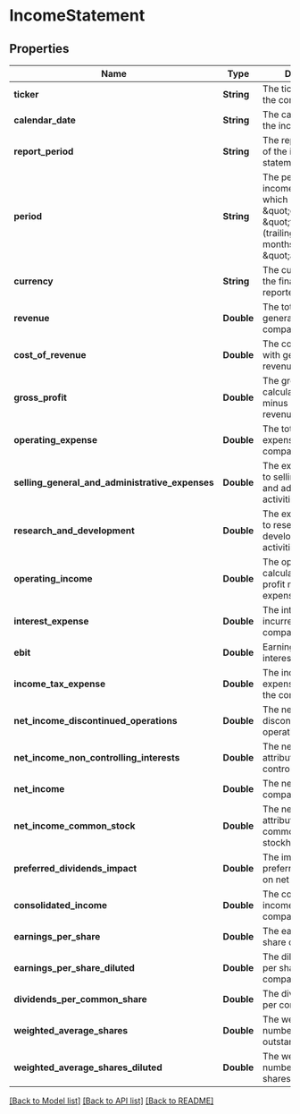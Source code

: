 # IncomeStatement
## Properties

| Name | Type | Description | Notes |
|------------ | ------------- | ------------- | -------------|
| **ticker** | **String** | The ticker symbol of the company. | [default to null] |
| **calendar\_date** | **String** | The calendar date of the income statement. | [default to null] |
| **report\_period** | **String** | The reporting period of the income statement. | [default to null] |
| **period** | **String** | The period type of the income statement, which can be \&quot;quarterly\&quot;, \&quot;ttm\&quot; (trailing twelve months), or \&quot;annual\&quot;. | [default to null] |
| **currency** | **String** | The currency in which the financials are reported. | [default to null] |
| **revenue** | **Double** | The total revenue generated by the company. | [default to null] |
| **cost\_of\_revenue** | **Double** | The cost associated with generating the revenue. | [default to null] |
| **gross\_profit** | **Double** | The gross profit, calculated as revenue minus cost of revenue. | [default to null] |
| **operating\_expense** | **Double** | The total operating expenses of the company. | [default to null] |
| **selling\_general\_and\_administrative\_expenses** | **Double** | The expenses related to selling, general, and administrative activities. | [default to null] |
| **research\_and\_development** | **Double** | The expenses related to research and development activities. | [default to null] |
| **operating\_income** | **Double** | The operating income, calculated as gross profit minus operating expenses. | [default to null] |
| **interest\_expense** | **Double** | The interest expense incurred by the company. | [default to null] |
| **ebit** | **Double** | Earnings before interest and taxes. | [default to null] |
| **income\_tax\_expense** | **Double** | The income tax expense incurred by the company. | [default to null] |
| **net\_income\_discontinued\_operations** | **Double** | The net income from discontinued operations. | [default to null] |
| **net\_income\_non\_controlling\_interests** | **Double** | The net income attributable to non-controlling interests. | [default to null] |
| **net\_income** | **Double** | The net income of the company. | [default to null] |
| **net\_income\_common\_stock** | **Double** | The net income attributable to common stockholders. | [default to null] |
| **preferred\_dividends\_impact** | **Double** | The impact of preferred dividends on net income. | [default to null] |
| **consolidated\_income** | **Double** | The consolidated income of the company. | [default to null] |
| **earnings\_per\_share** | **Double** | The earnings per share of the company. | [default to null] |
| **earnings\_per\_share\_diluted** | **Double** | The diluted earnings per share of the company. | [default to null] |
| **dividends\_per\_common\_share** | **Double** | The dividends paid per common share. | [default to null] |
| **weighted\_average\_shares** | **Double** | The weighted average number of shares outstanding. | [default to null] |
| **weighted\_average\_shares\_diluted** | **Double** | The weighted average number of diluted shares outstanding. | [default to null] |

[[Back to Model list]](../README.md#documentation-for-models) [[Back to API list]](../README.md#documentation-for-api-endpoints) [[Back to README]](../README.md)


